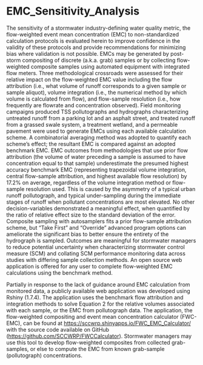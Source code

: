 # EMC_Sensitivity_Analysis

The sensitivity of a stormwater industry-defining water quality metric, the flow-weighted event mean concentration (EMC) to non-standardized calculation protocols is evaluated herein to improve confidence in the validity of these protocols and provide recommendations for minimizing bias where validation is not possible. EMCs may be generated by post-storm compositing of discrete (a.k.a. grab) samples or by collecting flow-weighted composite samples using automated equipment with integrated flow meters. Three methodological crossroads were assessed for their relative impact on the flow-weighted EMC value including the flow attribution (i.e., what volume of runoff corresponds to a given sample or sample aliquot), volume integration (i.e., the numerical method by which volume is calculated from flow), and flow-sample resolution (i.e., how frequently are flowrate and concentration observed). Field monitoring campaigns produced TSS pollutographs and hydrographs characterizing untreated runoff from a parking lot and an asphalt street, and treated runoff from a grassed swale system, a treatment wetland, and a permeable pavement were used to generate EMCs using each available calculation scheme. A combinatorial averaging method was adopted to quantify each scheme’s effect; the resultant EMC is compared against an adopted benchmark EMC. EMC outcomes from methodologies that use prior flow attribution (the volume of water preceding a sample is assumed to have concentration equal to that sample) underestimate the presumed highest accuracy benchmark EMC (representing trapezoidal volume integration, central flow-sample attribution, and highest available flow resolution) by 17.2% on average, regardless of the volume integration method or flow-sample resolution used. This is caused by the asymmetry of a typical urban runoff pollutograph, and typical under-sampling during the immediate stages of runoff when pollutant concentrations are most elevated. No other decision-variables demonstrated a meaningful effect, when quantified by the ratio of relative effect size to the standard deviation of the error. Composite sampling with autosamplers fits a prior flow-sample attribution scheme, but “Take First” and “Override” advanced program options can ameliorate the significant bias to better ensure the entirety of the hydrograph is sampled. Outcomes are meaningful for stormwater managers to reduce potential uncertainty when characterizing stormwater control measure (SCM) and collating SCM performance monitoring data across studies with differing sample collection methods. An open source web application is offered for any user to complete flow-weighted EMC calculations using the benchmark method.

Partially in response to the lack of guidance around EMC calculation from monitored data, a publicly available web application was developed using Rshiny (1.7.4). The application uses the benchmark flow attribution and integration methods to solve Equation 2 for the relative volumes associated with each sample, or the EMC from pollutograph data. The application, the flow-weighted compositing and event mean concentration calculator (FWC-EMC), can be found at https://sccwrp.shinyapps.io/FWC_EMC_Calculator/ with the source code available on GitHub (https://github.com/SCCWRP/FWCCalculator). Stormwater managers may use this tool to develop flow-weighted composites from collected grab-samples, or else to compute the EMC from known grab-sample (pollutograph) concentrations. 
